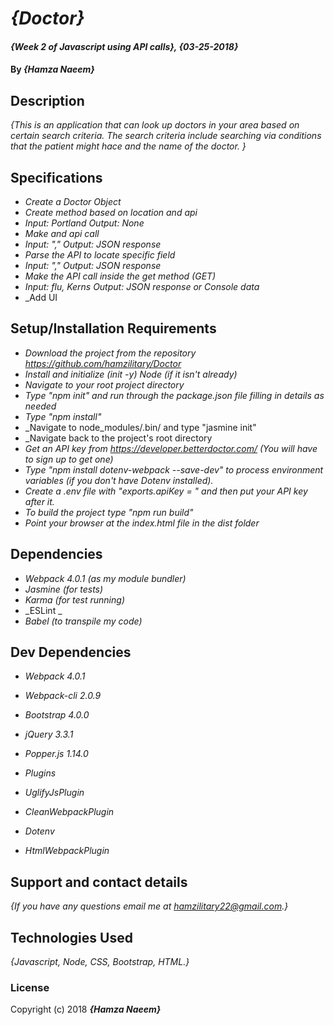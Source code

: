 # _{Doctor}_

#### _{Week 2 of Javascript using API calls}, {03-25-2018}_

#### By _**{Hamza Naeem}**_

## Description

_{This is an application that can look up doctors in your area based on certain search criteria. The search criteria include searching via conditions that the patient might hace and the name of the doctor. }_

## Specifications

* _Create a Doctor Object_
* _Create method based on location and api_
* _Input: Portland Output: None_
* _Make and api call_  
* _Input: "," Output: JSON response_
* _Parse the API to locate specific field_
* _Input: "," Output: JSON response_
* _Make the API call inside the get method (GET)_
* _Input: flu, Kerns Output: JSON response or Console data_
* _Add UI




## Setup/Installation Requirements

* _Download the project from the repository https://github.com/hamzilitary/Doctor_
* _Install and initialize (init -y) Node (if it isn't already)_
* _Navigate to your root project directory_
* _Type "npm init" and run through the package.json file filling in details as needed_
* _Type "npm install"_
* _Navigate to node_modules/.bin/ and type "jasmine init"
* _Navigate back to the project's root directory
* _Get an API key from https://developer.betterdoctor.com/ (You will have to sign up to get one)_
* _Type "npm install dotenv-webpack --save-dev" to process environment variables (if you don't have Dotenv installed)._
* _Create a .env file with "exports.apiKey = " and then put your API key after it._
* _To build the project type "npm run build"_
* _Point your browser at the index.html file in the dist folder_

## Dependencies

* _Webpack 4.0.1 (as my module bundler)_
* _Jasmine (for tests)_
* _Karma (for test running)_
* _ESLint _
* _Babel (to transpile my code)_

## Dev Dependencies

* _Webpack 4.0.1_
* _Webpack-cli 2.0.9_
* _Bootstrap 4.0.0_
* _jQuery 3.3.1_
* _Popper.js 1.14.0_
* _Plugins_

* _UglifyJsPlugin_
* _CleanWebpackPlugin_
* _Dotenv_
* _HtmlWebpackPlugin_




## Support and contact details

_{If you have any questions email me at hamzilitary22@gmail.com.}_

## Technologies Used

_{Javascript, Node, CSS, Bootstrap, HTML.}_

### License



Copyright (c) 2018 **_{Hamza Naeem}_**
